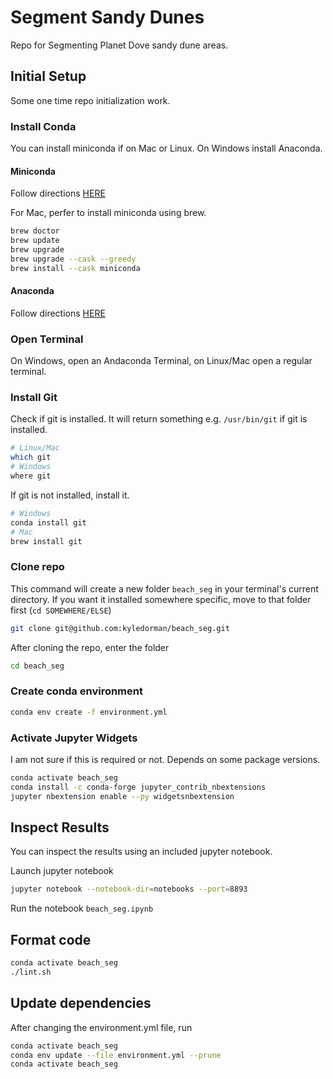 # Segment Sandy Dunes

Repo for Segmenting Planet Dove sandy dune areas.

## Initial Setup

Some one time repo initialization work. 

### Install Conda
You can install miniconda if on Mac or Linux. On Windows install Anaconda.

#### Miniconda
Follow directions [HERE](https://docs.anaconda.com/miniconda/install/)

For Mac, perfer to install miniconda using brew. 
```bash
brew doctor
brew update
brew upgrade
brew upgrade --cask --greedy
brew install --cask miniconda
```

#### Anaconda
Follow directions [HERE](https://docs.anaconda.com/anaconda/install/)

### Open Terminal
On Windows, open an Andaconda Terminal, on Linux/Mac open a regular terminal. 

### Install Git
Check if git is installed. It will return something e.g. `/usr/bin/git` if git is installed. 
```bash
# Linux/Mac
which git
# Windows
where git
```

If git is not installed, install it. 
```bash
# Windows
conda install git
# Mac
brew install git
```

### Clone repo
This command will create a new folder `beach_seg` in your terminal's current directory. If you want it installed somewhere specific, move to that folder first (`cd SOMEWHERE/ELSE`)
```bash
git clone git@github.com:kyledorman/beach_seg.git
```

After cloning the repo, enter the folder
```bash
cd beach_seg
```

### Create conda environment
```bash
conda env create -f environment.yml
```

### Activate Jupyter Widgets
I am not sure if this is required or not. Depends on some package versions.
```bash
conda activate beach_seg
conda install -c conda-forge jupyter_contrib_nbextensions
jupyter nbextension enable --py widgetsnbextension
```

## Inspect Results
You can inspect the results using an included jupyter notebook. 

Launch jupyter notebook
```bash
jupyter notebook --notebook-dir=notebooks --port=8893
```
Run the notebook `beach_seg.ipynb` 

## Format code
```bash
conda activate beach_seg
./lint.sh
```

## Update dependencies
After changing the environment.yml file, run
```bash
conda activate beach_seg
conda env update --file environment.yml --prune
conda activate beach_seg
```